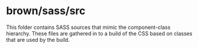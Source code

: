 # brown/sass/src

This folder contains SASS sources that mimic the component-class hierarchy. These files
are gathered in to a build of the CSS based on classes that are used by the build.
